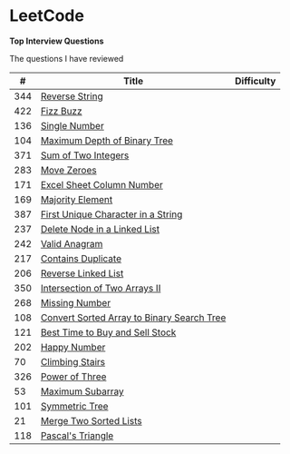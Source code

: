 # LeetCode
**Top Interview Questions**

The questions I have reviewed

| # | Title |  Difficulty |
| --- | --- | --- |
| 344 | [Reverse String ](https://github.com/zhan2661/LeetCode/blob/master/Java/reverseString.java) |      |
| 422 | [Fizz Buzz](https://github.com/zhan2661/LeetCode/blob/master/Java/fizzBuzz.java) |     |
| 136 | [Single Number](https://github.com/zhan2661/LeetCode/blob/master/Java/singleNumber.java) |  |
| 104 | [Maximum Depth of Binary Tree](https://github.com/zhan2661/LeetCode/blob/master/Java/%20maxDepth.java) |  |
| 371 | [Sum of Two Integers](https://github.com/zhan2661/LeetCode/blob/master/Java/getSum.java)    |  |
| 283 | 	[Move Zeroes](https://github.com/zhan2661/LeetCode/blob/master/Java/moveZeroes.java)   |  |
| 171 | [Excel Sheet Column Number](https://github.com/zhan2661/LeetCode/blob/master/Java/titleToNumber.java)    | |
| 169 | [Majority Element](https://github.com/zhan2661/LeetCode/blob/master/Java/majorityElement.java)    | |
| 387 | [First Unique Character in a String](https://github.com/zhan2661/LeetCode/blob/master/Java/firstUniqChar.java)   |  |
| 237 | [Delete Node in a Linked List](https://github.com/zhan2661/LeetCode/blob/master/Java/deleteNode.java)  |  |
| 242 | [Valid Anagram](https://github.com/zhan2661/LeetCode/blob/master/Java/isAnagram.java)    |  |
| 217 | [Contains Duplicate](https://github.com/zhan2661/LeetCode/blob/master/Java/containsDuplicate.java)  |  |
| 206 | [Reverse Linked List](https://github.com/zhan2661/LeetCode/blob/master/Java/%20reverseList.java)  |  |
| 350 | [Intersection of Two Arrays II](https://github.com/zhan2661/LeetCode/blob/master/Java/intersect.java) |  |
| 268 | [Missing Number](https://github.com/zhan2661/LeetCode/blob/master/Java/missingNumber.java)  |  |
| 108 | [Convert Sorted Array to Binary Search Tree  ](https://github.com/zhan2661/LeetCode/blob/master/Java/sortedArrayToBST.java)     |  | 
| 121 | [Best Time to Buy and Sell Stock](https://github.com/zhan2661/LeetCode/blob/master/Java/maxProfit.java)     |  | 
| 202 | [Happy Number ](https://github.com/zhan2661/LeetCode/blob/master/Java/isHappy.java)     |  | 
|  70 | [Climbing Stairs ](https://github.com/zhan2661/LeetCode/blob/master/Java/climbStairs.java)     |  | 
| 326 | [Power of Three ](https://github.com/zhan2661/LeetCode/blob/master/Java/isPowerOfThree.java)     |  | 
| 53  | [Maximum Subarray ](https://github.com/zhan2661/LeetCode/blob/master/Java/maxSubArray.java)     |  | 
| 101 | [Symmetric Tree](https://github.com/zhan2661/LeetCode/blob/master/Java/isSymmetric.java)     |  | 
|  21 | [Merge Two Sorted Lists](https://github.com/zhan2661/LeetCode/blob/master/Java/%20mergeTwoLists.java)     |  | 
| 118 | [Pascal's Triangle](https://github.com/zhan2661/LeetCode/blob/master/Java/%20generate.java)    |  | 
